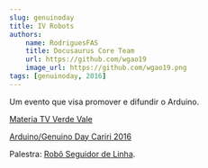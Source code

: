 ```yaml
---
slug: genuinoday
title: IV Robots
authors: 
    name: RodriguesFAS
    title: Docusaurus Core Team
    url: https://github.com/wgao19
    image_url: https://github.com/wgao19.png
tags: [genuinoday, 2016]
---
```


Um evento que visa promover e difundir o Arduino.

[Materia TV Verde Vale](https://www.youtube.com/watch?v=OmEpWjOzG1Q&feature=youtu.be)

[Arduino/Genuino Day Cariri 2016](https://www.youtube.com/watch?v=XQE3942WXSA)

Palestra: [Robô Seguidor de Linha](https://docs.google.com/presentation/d/e/2PACX-1vShyt4s8VqRe5dBb6_Xl3kDLmLpslVaO3DEZc9YydOqRvaIilkvncweLi3eooBLFTxcQO0EIf7_RdWq/pub?start=false&loop=false&delayms=3000&slide=id.p).
